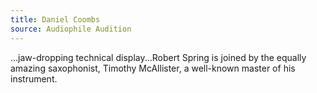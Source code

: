 ```yaml
---
title: Daniel Coombs
source: Audiophile Audition
---
```

...jaw-dropping technical display...Robert Spring is joined by the equally amazing saxophonist, Timothy McAllister, a well-known master of his instrument.
